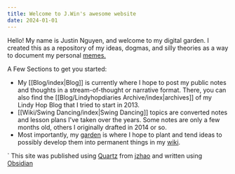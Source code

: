 ```yaml
---
title: Welcome to J.Win's awesome website
date: 2024-01-01
---
```

Hello! My name is Justin Nguyen, and welcome to my digital garden. I created this as a repository of my ideas, dogmas, and silly theories as a way to document my personal [memes.](https://en.wikipedia.org/wiki/Meme) 


A Few Sections to get you started:
- My [[Blog/index|Blog]] is currently where I hope to post my public notes and thoughts in a stream-of-thought or narrative format.  There, you can also find the [[Blog/Lindyhopdiaries Archive/index|archives]] of my Lindy Hop Blog that I tried to start in 2013.
- [[Wiki/Swing Dancing/index|Swing Dancing]] topics are converted notes and lesson plans I've taken over the years. Some notes are only a few months old, others I originally drafted in 2014 or so.
- Most importantly, my [garden](Garden/index.md) is where I hope to plant and tend ideas to possibly develop them into permanent things in my [wiki](Wiki/index.md).



`
This site was published using [Quartz](https://quartz.jzhao.xyz/) from [jzhao](https://jzhao.xyz/) and written using [Obsidian](https://obsidian.md/)
